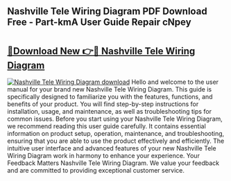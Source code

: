 ## Nashville Tele Wiring Diagram PDF Download Free - Part-kmA User Guide Repair cNpey

# <h2><a href="http://dft31v.blite.top/?on=Nashville+Tele+Wiring+Diagram">🔗Download New 👉🔴 Nashville Tele Wiring Diagram</a></h2>

[![Nashville Tele Wiring Diagram download](https://i.imgur.com/lujVjoI.png)](http://dft31v.blite.top/?on=Nashville+Tele+Wiring+Diagram)
Hello and welcome to the user manual for your brand new Nashville Tele Wiring Diagram. This guide is specifically designed to familiarize you with the features, functions, and benefits of your product. You will find step-by-step instructions for installation, usage, and maintenance, as well as troubleshooting tips for common issues. Before you start using your Nashville Tele Wiring Diagram, we recommend reading this user guide carefully. It contains essential information on product setup, operation, maintenance, and troubleshooting, ensuring that you are able to use the product effectively and efficiently. The intuitive user interface and advanced features of your new Nashville Tele Wiring Diagram work in harmony to enhance your experience. Your Feedback Matters Nashville Tele Wiring Diagram. We value your feedback and are committed to providing exceptional customer service.
